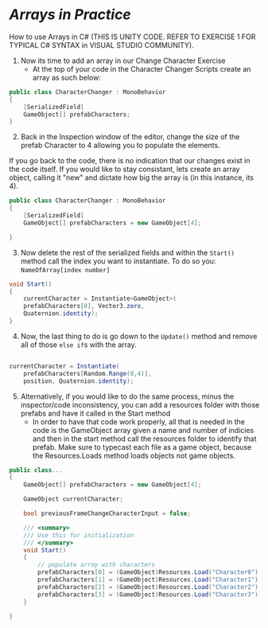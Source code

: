 # ***Arrays in Practice***
How to use Arrays in C# (THIS IS UNITY CODE. REFER TO EXERCISE 1 FOR TYPICAL C# SYNTAX in VISUAL STUDIO COMMUNITY).


1. Now its time to add an array in our Change Character Exercise
    - At the top of your code in the Character Changer Scripts create an array as such below:

```C#
public class CharacterChanger : MonoBehavior 
{
    [SerializedField]
    GameObject[] prefabCharacters;
}
```

2. Back in the Inspection window of the editor, change the size of the prefab Character to 4 allowing you to populate the elements.

If you go back to the code, there is no indication that our changes exist in the code itself. If you would like to stay consistant, lets create an array object, calling it "new" and dictate how big the array is (in this instance, its 4).

```C#
public class CharacterChanger : MonoBehavior 
{
    [SerializedField]
    GameObject[] prefabCharacters = new GameObject[4];

}
```

3. Now delete the rest of the serialized fields and within the `Start()` method call the index you want to instantiate. To do so you: `NameOfArray[index number]`

```C#
void Start()
{
    currentCharacter = Instantiate<GameObject>(
    prefabCharacters[0], Vector3.zero,
    Quaternion.identity);
}
```

4. Now, the last thing to do is go down to the `Update()` method and remove all of those `else if`s with the array.

```C#

currentCharacter = Instantiate(
    prefabCharacters[Random.Range(0,4)],
    position, Quaternion.identity);

```

5. Alternatively, if you would like to do the same process, minus the inspector/code inconsistency, you can add a resources folder with those prefabs and have it called in the Start method
    - In order to have that code work properly, all that is needed in the code is the GameObject array given a name and number of indicies and then in the start method call the resources folder to identify that prefab. Make sure to typecast each file as a game object, because the Resources.Loads method loads objects not game objects.
    
```C#
public class...
{
    GameObject[] prefabCharacters = new GameObject[4];

    GameObject currentCharacter;

    bool previousFrameChangeCharacterInput = false;

    /// <summary>
    /// Use this for initialization
    /// </summary>
    void Start()
    {
        // populate array with characters
        prefabCharacters[0] = (GameObject)Resources.Load("Character0");
        prefabCharacters[1] = (GameObject)Resources.Load("Character1");
        prefabCharacters[2] = (GameObject)Resources.Load("Character2");
        prefabCharacters[3] = (GameObject)Resources.Load("Character3");
    }

}


```